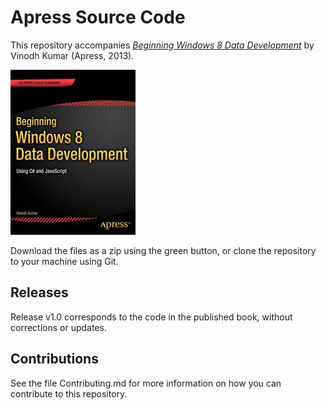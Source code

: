 # Apress Source Code

This repository accompanies [*Beginning Windows 8 Data Development*](http://www.apress.com/9781430249924) by Vinodh Kumar (Apress, 2013).

![Cover image](9781430249924.jpg)

Download the files as a zip using the green button, or clone the repository to your machine using Git.

## Releases

Release v1.0 corresponds to the code in the published book, without corrections or updates.

## Contributions

See the file Contributing.md for more information on how you can contribute to this repository.
